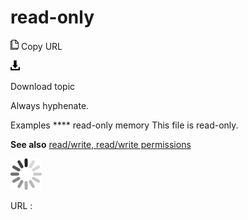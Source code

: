 # read-only

![Copy URL](media/read-only/Copy.png)
Copy URL

![Download](media/read-only/Download.png)

Download topic

Always hyphenate.

Examples **** 
read-only memory
This file is read-only.

**See also** [read/write, read/write permissions](https://worldready.cloudapp.net/Styleguide/Read?id=2700&topicid=35663)

![In progress](media/read-only/activity-large.gif)

URL :
